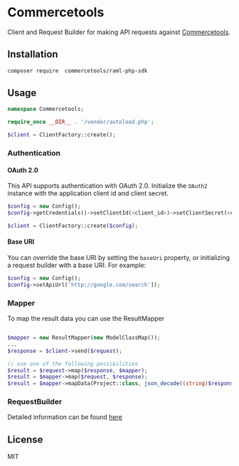 # Commercetools

Client and Request Builder for making API requests against [Commercetools](https://api.sphere.io).

## Installation

```sh
composer require  commercetools/raml-php-sdk
```

## Usage

```php
namespace Commercetools;

require_once __DIR__ . '/vendor/autoload.php';

$client = ClientFactory::create();
```

### Authentication

#### OAuth 2.0

This API supports authentication with OAuth 2.0. Initialize the `OAuth2` instance with the application client id and client secret.

```php
$config = new Config();
$config->getCredentials()->setClientId(<client_id>)->setClientSecret(<client_secret>);

$client = ClientFactory::create($config);
```

#### Base URI

You can override the base URI by setting the `baseUri` property, or initializing a request builder with a base URI. For example:

```php
$config = new Config();
$config->setApiUrl('http://google.com/search']);
```

### Mapper

To map the result data you can use the ResultMapper

```php

$mapper = new ResultMapper(new ModelClassMap());
...
$response = $client->send($request);

// use one of the following possibilities
$result = $request->map($response, $mapper);
$result = $mapper->map($request, $response);
$result = $mapper->mapData(Project::class, json_decode((string)$response->getBody(), true));
```

### RequestBuilder

Detailed information can be found [here](lib/README.md#requestbuilder)


## License

MIT
